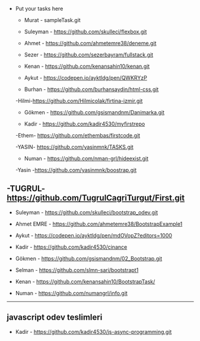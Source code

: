 - Put your tasks here

  - Murat - sampleTask.git

  - Suleyman - https://github.com/skulleci/flexbox.git

  - Ahmet - https://github.com/ahmetemre38/deneme.git

  - Sezer - https://github.com/sezerbayram/fullstack.git
  
  - Kenan  - https://github.com/kenansahin10/kenan.git

  - Aykut - https://codepen.io/ayktldg/pen/QWKRYzP 

  - Burhan - https://github.com/burhansaydin/html-css.git
  
  -Hilmi-https://github.com/Hilmicolak/firtina-izmir.git
  
  - Gökmen - https://github.com/gsismandnm/Danimarka.git
  
   - Kadir - https://github.com/kadir4530/myfirstrepo

  -Ethem-   https://github.com/ethembas/firstcode.git

  -YASIN- https://github.com/yasinmnk/TASKS.git
 
  - Numan -  https://github.com/nman-grl/hideexist.git
  
  -Yasin -https://github.com/yasinmnk/boostrap.git


 -TUGRUL- https://github.com/TugrulCagriTurgut/First.git
---------------------------------

  - Suleyman - https://github.com/skulleci/bootstrap_odev.git
  
  - Ahmet EMRE - https://github.com/ahmetemre38/BootstrapExample1

  - Aykut - https://codepen.io/ayktldg/pen/mdOVopZ?editors=1000

  - Kadir - https://github.com/kadir4530/cinance
  
  - Gökmen - https://github.com/gsismandnm/02_Bootstrap.git

  - Selman - https://github.com/slmn-sari/bootstrapt1
  
  - Kenan - https://github.com/kenansahin10/BootstrapTask/
  
  - Numan - https://github.com/numangrl/info.git
  
---------------------------------------------------------------
javascript odev teslimleri
---------------------------------------------------------------
- Kadir - https://github.com/kadir4530/js-async-programming.git
